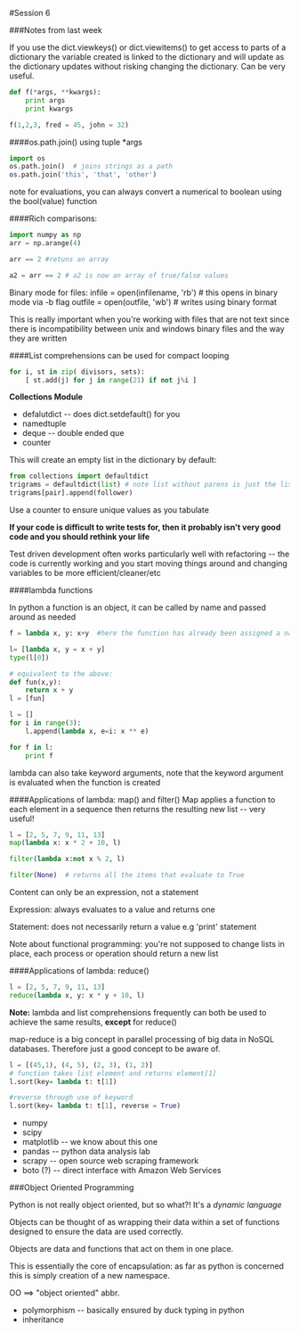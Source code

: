 #Session 6

###Notes from last week

If you use the dict.viewkeys() or dict.viewitems() to get access to parts of a dictionary the variable created is linked to the dictionary and will update as the dictionary updates without risking changing the dictionary.  Can be very useful.

```python
def f(*args, **kwargs):
    print args
    print kwargs

f(1,2,3, fred = 45, john = 32)
```

####os.path.join() using tuple *args
```python
import os
os.path.join()  # joins strings as a path
os.path.join('this', 'that', 'other')

```

note for evaluations, you can always convert a numerical to boolean using the bool(value) function

####Rich comparisons:

```python
import numpy as np
arr = np.arange(4)

arr == 2 #retuns an array

a2 = arr == 2 # a2 is now an array of true/false values
```

Binary mode for files:
    infile = open(infilename, 'rb')  # this opens in binary mode via -b flag
    outfile = open(outfile, 'wb')   # writes using binary format

This is really important when you're working with files that are not text since there is incompatibility between unix and windows binary files and the way they are written

####List comprehensions can be used for compact looping

```python
for i, st in zip( divisors, sets):
    [ st.add(j) for j in range(21) if not j%i ]
```

**Collections Module**

+ defalutdict -- does dict.setdefault() for you
+ namedtuple
+ deque -- double ended que
+ counter

This will create an empty list in the dictionary by default:

```python
from collections import defaultdict
trigrams = defaultdict(list) # note list without parens is just the list object
trigrams[pair].append(follower)
```

Use a counter to ensure unique values as you tabulate

__If your code is difficult to write tests for, then it probably isn't very good code and you should rethink your life__

Test driven development often works particularly well with refactoring -- the code is currently working and you start moving things around and changing variables to be more efficient/cleaner/etc

####lambda functions

In python a function is an object, it can be called by name and passed around as needed

```python
f = lambda x, y: x+y  #here the function has already been assigned a name: f

l= [lambda x, y = x + y]
type(l[0])

# equivalent to the above:
def fun(x,y):
    return x + y
l = [fun]

l = []
for i in range(3):
    l.append(lambda x, e=i: x ** e)

for f in l:
    print f
```

lambda can also take keyword arguments, note that the keyword argument is evaluated when the function is created

####Applications of lambda: map() and filter()
Map applies a function to each element in a sequence then returns the resulting new list -- very useful!

```python
l = [2, 5, 7, 9, 11, 13]
map(lambda x: x * 2 + 10, l)

filter(lambda x:not x % 2, l)

filter(None)  # returns all the items that evaluate to True
```

Content can only be an expression, not a statement

Expression: always evaluates to a value and returns one

Statement: does not necessarily return a value e.g 'print' statement

Note about functional programming: you're not supposed to change lists in place, each process or operation should return a new list

####Applications of lambda: reduce()

```python
l = [2, 5, 7, 9, 11, 13]
reduce(lambda x, y: x * y + 10, l)
```

**Note:** lambda and list comprehensions frequently can both be used to achieve the same results, **except** for reduce()

map-reduce is a big concept in parallel processing of big data in NoSQL databases.  Therefore just a good concept to be aware of.

```python
l = [(45,1), (4, 5), (2, 3), (1, 2)]
# function takes list element and returns element[1]
l.sort(key= lambda t: t[1])

#reverse through use of keyword
l.sort(key= lambda t: t[1], reverse = True)
```

+ numpy
+ scipy
+ matplotlib -- we know about this one
+ pandas -- python data analysis lab
+ scrapy -- open source web scraping framework
+ boto (?) -- direct interface with Amazon Web Services

###Object Oriented Programming

Python is not really object oriented, but so what?! It's a _dynamic language_

Objects can be thought of as wrapping their data within a set of functions designed to ensure the data are used correctly.

Objects are data and functions that act on them in one place.

This is essentially the core of encapsulation: as far as python is concerned this is simply creation of a new namespace.

OO ==> "object oriented" abbr.

+ polymorphism -- basically ensured by duck typing in python
+ inheritance




